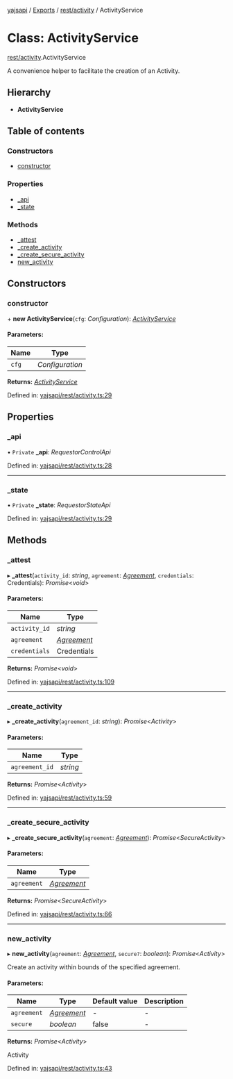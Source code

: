 [yajsapi](../README.md) / [Exports](../modules.md) / [rest/activity](../modules/rest_activity.md) / ActivityService

# Class: ActivityService

[rest/activity](../modules/rest_activity.md).ActivityService

A convenience helper to facilitate the creation of an Activity.

## Hierarchy

* **ActivityService**

## Table of contents

### Constructors

- [constructor](rest_activity.activityservice.md#constructor)

### Properties

- [\_api](rest_activity.activityservice.md#_api)
- [\_state](rest_activity.activityservice.md#_state)

### Methods

- [\_attest](rest_activity.activityservice.md#_attest)
- [\_create\_activity](rest_activity.activityservice.md#_create_activity)
- [\_create\_secure\_activity](rest_activity.activityservice.md#_create_secure_activity)
- [new\_activity](rest_activity.activityservice.md#new_activity)

## Constructors

### constructor

\+ **new ActivityService**(`cfg`: *Configuration*): [*ActivityService*](rest_activity.activityservice.md)

#### Parameters:

Name | Type |
------ | ------ |
`cfg` | *Configuration* |

**Returns:** [*ActivityService*](rest_activity.activityservice.md)

Defined in: [yajsapi/rest/activity.ts:29](https://github.com/golemfactory/yajsapi/blob/289a25a/yajsapi/rest/activity.ts#L29)

## Properties

### \_api

• `Private` **\_api**: *RequestorControlApi*

Defined in: [yajsapi/rest/activity.ts:28](https://github.com/golemfactory/yajsapi/blob/289a25a/yajsapi/rest/activity.ts#L28)

___

### \_state

• `Private` **\_state**: *RequestorStateApi*

Defined in: [yajsapi/rest/activity.ts:29](https://github.com/golemfactory/yajsapi/blob/289a25a/yajsapi/rest/activity.ts#L29)

## Methods

### \_attest

▸ **_attest**(`activity_id`: *string*, `agreement`: [*Agreement*](rest_market.agreement.md), `credentials`: Credentials): *Promise*<*void*\>

#### Parameters:

Name | Type |
------ | ------ |
`activity_id` | *string* |
`agreement` | [*Agreement*](rest_market.agreement.md) |
`credentials` | Credentials |

**Returns:** *Promise*<*void*\>

Defined in: [yajsapi/rest/activity.ts:109](https://github.com/golemfactory/yajsapi/blob/289a25a/yajsapi/rest/activity.ts#L109)

___

### \_create\_activity

▸ **_create_activity**(`agreement_id`: *string*): *Promise*<*Activity*\>

#### Parameters:

Name | Type |
------ | ------ |
`agreement_id` | *string* |

**Returns:** *Promise*<*Activity*\>

Defined in: [yajsapi/rest/activity.ts:59](https://github.com/golemfactory/yajsapi/blob/289a25a/yajsapi/rest/activity.ts#L59)

___

### \_create\_secure\_activity

▸ **_create_secure_activity**(`agreement`: [*Agreement*](rest_market.agreement.md)): *Promise*<*SecureActivity*\>

#### Parameters:

Name | Type |
------ | ------ |
`agreement` | [*Agreement*](rest_market.agreement.md) |

**Returns:** *Promise*<*SecureActivity*\>

Defined in: [yajsapi/rest/activity.ts:66](https://github.com/golemfactory/yajsapi/blob/289a25a/yajsapi/rest/activity.ts#L66)

___

### new\_activity

▸ **new_activity**(`agreement`: [*Agreement*](rest_market.agreement.md), `secure?`: *boolean*): *Promise*<*Activity*\>

Create an activity within bounds of the specified agreement.

#### Parameters:

Name | Type | Default value | Description |
------ | ------ | ------ | ------ |
`agreement` | [*Agreement*](rest_market.agreement.md) | - | -   |
`secure` | *boolean* | false | -   |

**Returns:** *Promise*<*Activity*\>

Activity

Defined in: [yajsapi/rest/activity.ts:43](https://github.com/golemfactory/yajsapi/blob/289a25a/yajsapi/rest/activity.ts#L43)
